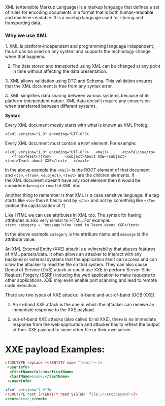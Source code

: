 XML (eXtensible Markup Language) is a markup language that defines a set of rules for encoding documents in a format that is both human-readable and machine-readable. It is a markup language used for storing and transporting data.  
  
### Why we use XML
  
1. XML is platform-independent and programming language independent, thus it can be used on any system and supports the technology change when that happens.  
  
2. The data stored and transported using XML can be changed at any point in time without affecting the data presentation.  
  
3. XML allows validation using DTD and Schema. This validation ensures that the XML document is free from any syntax error.  
  
4. XML simplifies data sharing between various systems because of its platform-independent nature. XML data doesn’t require any conversion when transferred between different systems.  
  
**Syntax**  
  
Every XML document mostly starts with what is known as XML Prolog.  
  
`<?xml version="1.0" encoding="UTF-8"?>`

Every XML document must contain a `ROOT` element. For example:  

`<?xml version="1.0" encoding="UTF-8"?>   <mail>      <to>falcon</to>      <from>feast</from>      <subject>About XXE</subject>      <text>Teach about XXE</text>   </mail>`

In the above example the `<mail>` is the ROOT element of that document and `<to>`, `<from>`, `<subject>`, `<text>` are the children elements. If the XML document doesn't have any root element then it would be considered`wrong` or `invalid` XML doc.  
  
Another thing to remember is that XML is a case sensitive language. If a tag starts like `<to>` then it has to end by `</to>` and not by something like `</To>`(notice the capitalization of `T`)  
  
Like HTML we can use attributes in XML too. The syntax for having attributes is also very similar to HTML. For example:  
`<text category = "message">You need to learn about XXE</text>   `

In the above example `category` is the attribute name and `message` is the attribute value.

An XML External Entity (XXE) attack is a vulnerability that abuses features of XML parsers/data. 
It often allows an attacker to interact with any backend or external systems that the application itself can access and can allow the attacker to read the file on that system. 
They can also cause Denial of Service (DoS) attack or could use XXE to perform Server-Side Request Forgery (SSRF) inducing the web application to make requests to other applications. 
XXE may even enable port scanning and lead to remote code execution.


There are two types of XXE attacks: in-band and out-of-band (OOB-XXE).  
1) An in-band XXE attack is the one in which the attacker can receive an immediate response to the XXE payload.

2) out-of-band XXE attacks (also called blind XXE), there is no immediate response from the web application and attacker has to reflect the output of their XXE payload to some other file or their own server.
# XXE payload Examples:

```xml
<!DOCTYPE replace [<!ENTITY name "feast"> ]>  
 <userInfo>  
  <firstName>falcon</firstName>  
  <lastName>&name;</lastName>  
 </userInfo>
```

```xml
<?xml version="1.0"?>  
<!DOCTYPE root [<!ENTITY read SYSTEM 'file:///etc/passwd'>]>  
<root>&read;</root>
```
